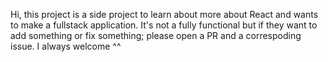 Hi, this project is a side project to learn about more about React and wants to make a fullstack application. It's not a fully functional but if they want to add something or fix something; please open a PR and a correspoding issue. I always welcome ^^
